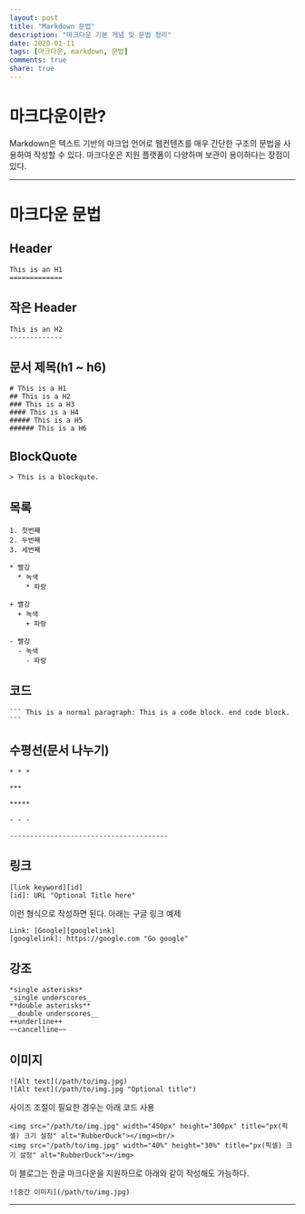 ```yaml
---
layout: post
title: "Markdown 문법"
description: "마크다운 기본 개념 및 문법 정리"
date: 2020-01-11
tags: [마크다운, markdown, 문법]
comments: true
share: true
---
```


# 마크다운이란?

Markdown은 텍스트 기반의 마크업 언어로 웹컨텐츠를 매우 간단한 구조의 문법을 사용하여 작성할 수 있다.
마크다운은 지원 플랫폼이 다양하며 보관이 용이하다는 장점이 있다.

---

# 마크다운 문법

## Header

~~~
This is an H1
=============
~~~

## 작은 Header

~~~
This is an H2
-------------
~~~

## 문서 제목(h1 ~ h6)

~~~
# This is a H1
## This is a H2
### This is a H3
#### This is a H4
##### This is a H5
###### This is a H6
~~~

## BlockQuote

~~~
> This is a blockqute.
~~~

## 목록

~~~
1. 첫번째
2. 두번째
3. 세번째
~~~

~~~
* 빨강
  * 녹색
    * 파랑

+ 빨강
  + 녹색
    + 파랑

- 빨강
  - 녹색
    - 파랑
~~~

## 코드

~~~
``` This is a normal paragraph: This is a code block. end code block. ```
~~~


## 수평선(문서 나누기)

~~~
* * *

***

*****

- - -

---------------------------------------
~~~

## 링크

~~~
[link keyword][id]
[id]: URL "Optional Title here"
~~~

이런 형식으로 작성하면 된다.
아래는 구글 링크 예제

~~~
Link: [Google][googlelink]
[googlelink]: https://google.com "Go google"
~~~

## 강조

~~~
*single asterisks*
_single underscores_
**double asterisks**
__double underscores__
++underline++
~~cancelline~~
~~~

## 이미지

~~~
![Alt text](/path/to/img.jpg)
![Alt text](/path/to/img.jpg "Optional title")
~~~

사이즈 조절이 필요한 경우는 아래 코드 사용

~~~
<img src="/path/to/img.jpg" width="450px" height="300px" title="px(픽셀) 크기 설정" alt="RubberDuck"></img><br/>
<img src="/path/to/img.jpg" width="40%" height="30%" title="px(픽셀) 크기 설정" alt="RubberDuck"></img>
~~~

이 블로그는 한글 마크다운을 지원하므로 아래와 같이 작성해도 가능하다.

~~~
![중간 이미지](/path/to/img.jpg)
~~~

---